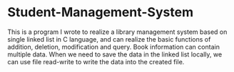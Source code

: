 # Student-Management-System
This is a program I wrote to realize a library management system based on single linked list in C language, and can realize the basic functions of addition, deletion, modification and query. Book information can contain multiple data. When we need to save the data in the linked list locally, we can use file read-write to write the data into the created file.
